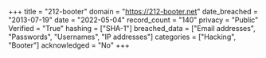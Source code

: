 +++
title = "212-booter"
domain = "https://212-booter.net"
date_breached = "2013-07-19"
date = "2022-05-04"
record_count = "140"
privacy = "Public"
Verified = "True"
hashing = ["SHA-1"]
breached_data = ["Email addresses", "Passwords", "Usernames", "IP addresses"]
categories = ["Hacking", "Booter"]
acknowledged = "No"
+++
